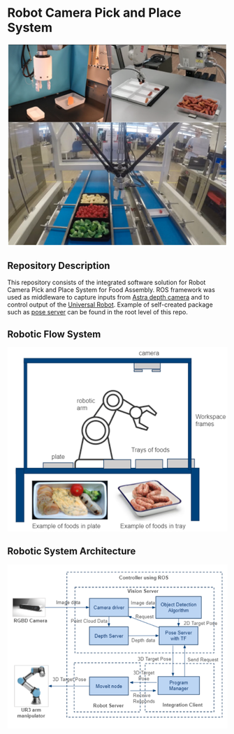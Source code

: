 # Robot Camera Pick and Place System

<p align="center"><img src="readme_pics/pic1.png" width="600"\></p>

## Repository Description
This repository consists of the integrated software solution for Robot Camera Pick and Place System for Food Assembly. ROS framework was used as middleware to capture inputs from [Astra depth camera](http://wiki.ros.org/astra_camera) and to control output of the [Universal Robot](https://github.com/UniversalRobots/Universal_Robots_ROS_Driver). Example of self-created package such as [pose server](https://github.com/tyseng92/Robot-Camera-Pick-and-Place-System/tree/main/pose_server) can be found in the root level of this repo. 

## Robotic Flow System 
<p align="center"><img src="readme_pics/pic2.png" width="600"\></p>

## Robotic System Architecture
<p align="center"><img src="readme_pics/pic3.png" width="600"\></p>


